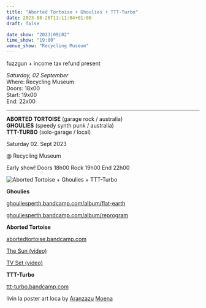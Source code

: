 ```yaml
---
title: "Aborted Tortoise + Ghoulies + TTT-Turbo"
date: 2023-08-26T11:11:04+01:00
draft: false

date_show: "2023|09|02"
time_show: "19:00"
venue_show: "Recycling Museum"
---
```


fuzzgun + income tax refund present

_Saturday, 02 September_
\
Where: Recycling Museum
\
Doors: 18x00
\
Start: 19x00
\
End: 22x00

---

**ABORTED TORTOISE** (garage rock / australia)
\
**GHOULIES** (speedy synth punk / australia)
\
**TTT-TURBO** (solo-garage / local)

Saturday 02. Sept 2023

@ Recycling Museum

Early show! Doors 18h00 Rock 19h00 End 22h00

![Aborted Tortoise + Ghoulies + TTT-Turbo](../../posters/2023-09-02.jpg)

**Ghoulies**

[ghouliesperth.bandcamp.com/album/flat-earth](https://ghouliesperth.bandcamp.com/album/flat-earth)

[ghouliesperth.bandcamp.com/album/reprogram](https://ghouliesperth.bandcamp.com/album/reprogram)

**Aborted Tortoise**

[abortedtortoise.bandcamp.com](https://abortedtortoise.bandcamp.com)

[The Sun (video)](https://youtu.be/sx5ccv4oMpQ)

[TV Set (video)](https://youtu.be/1QVhLABOgdU)

**TTT-Turbo**

[ttt-turbo.bandcamp.com](https://ttt-turbo.bandcamp.com)

livin la poster art loca by [Aranzazu](https://aranzazumoena.com/) [Moena](https://www.instagram.com/aranzazumoena)
